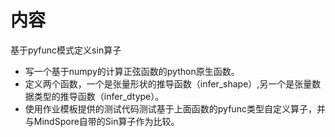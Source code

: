 # 内容
基于pyfunc模式定义sin算子

- 写一个基于numpy的计算正弦函数的python原生函数。
- 定义两个函数，一个是张量形状的推导函数（infer_shape）,另一个是张量数据类型的推导函数（infer_dtype）。
- 使用作业模板提供的测试代码测试基于上面函数的pyfunc类型自定义算子，并与MindSpore自带的Sin算子作为比较。
